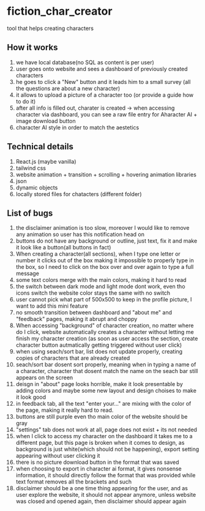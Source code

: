# fiction_char_creator

tool that helps creating characters

## How it works

1. we have local database(no SQL as content is per user)
2. user goes onto website and sees a dashboard of previously created characters
3. he goes to click a "New" button and it leads him to a small survey (all the questions are about a new character)
4. it allows to upload a picture of a character too (or provide a guide how to do it)
5. after all info is filled out, charater is created -> when accessing character via dashboard, you can see a raw file entry for Aharacter AI + image download button
6. character AI style in order to match the aestetics

## Technical details

1. React.js (maybe vanilla)
2. tailwind css
3. website animation + transition + scrolling + hovering animation libraries
4. json
5. dynamic objects
6. locally stored files for chatacters (different folder)

## List of bugs

1. the disclaimer animation is too slow, moreover I would like to remove any animation so user has this notification head on
2. buttons do not have any background or outline, just text, fix it and make it look like a button(all buttons in fact)
3. When creating a character(all sections), when I type one letter or number it clicks out of the box making it impossible to properly type in the box, so I need to click on the box over and over again to type a full message
4. some text colors merge with the main colors, making it hard to read
5. the switch between dark mode and light mode dont work, even tho icons switch the website color stays the same with no switch
6. user cannot pick what part of 500x500 to keep in the profile picture, I want to add this mini feature
7. no smooth transition between dashboard and "about me" and "feedback" pages, making it abrupt and choppy
8. When accessing "background" of character creation, no matter where do I click, website automatically creates a character without letting me finish my character creation (as soon as user access the section, create character button autmatically getting triggered without user click)
9. when using seach/sort bar, list does not update properly, creating copies of characters that are already created
10. seach/sort bar dosent sort properly, meaning when in typing a name of a character, character that dosent match the name on the seach bar still appears on the screen
11. deisgn in "about" page looks horrible, make it look presentable by adding colors and maybe some new layout and design choises to make it look good
12. in feedback tab, all the text "enter your..." are mixing with the color of the page, making it really hard to read.
13. buttons are still purple even tho main color of the website should be gray
14. "settings" tab does not work at all, page does not exist + its not needed
15. when I click to access my character on the dashboard it takes me to a different page, but this page is broken when it comes to design, as background is just white(which should not be happening), export setting appearing without user clicking it
16. there is no picture download button in the format that was saved
17. when choosing to export in character ai format, it gives nonsense information, it should directly follow the format that was provided while text format removes all the brackets and such
18. disclaimer should be a one time thing appearing for the user, and as user explore the website, it should not appear anymore, unless website was closed and opened again, then disclaimer should appear again
